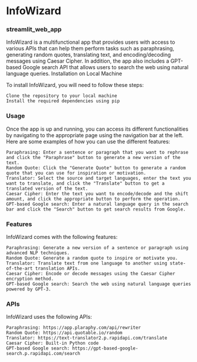 # InfoWizard
### streamlit_web_app
InfoWizard is a multifunctional app that provides users with access to various APIs that can help them perform tasks such as paraphrasing, generating random quotes, translating text, and encoding/decoding messages using Caesar Cipher. In addition, the app also includes a GPT-based Google search API that allows users to search the web using natural language queries.
Installation on Local Machine

To install InfoWizard, you will need to follow these steps:

    Clone the repository to your local machine
    Install the required dependencies using pip
    
### Usage

Once the app is up and running, you can access its different functionalities by navigating to the appropriate page using the navigation bar at the left. Here are some examples of how you can use the different features:

    Paraphrasing: Enter a sentence or paragraph that you want to rephrase and click the "Paraphrase" button to generate a new version of the text.
    Random Quote: Click the "Generate Quote" button to generate a random quote that you can use for inspiration or motivation.
    Translator: Select the source and target languages, enter the text you want to translate, and click the "Translate" button to get a translated version of the text.
    Caesar Cipher: Enter the text you want to encode/decode and the shift amount, and click the appropriate button to perform the operation.
    GPT-based Google search: Enter a natural language query in the search bar and click the "Search" button to get search results from Google.

### Features

InfoWizard comes with the following features:

    Paraphrasing: Generate a new version of a sentence or paragraph using advanced NLP techniques.
    Random Quote: Generate a random quote to inspire or motivate you.
    Translator: Translate text from one language to another using state-of-the-art translation APIs.
    Caesar Cipher: Encode or decode messages using the Caesar Cipher encryption method.
    GPT-based Google search: Search the web using natural language queries powered by GPT-3.

### APIs

InfoWizard uses the following APIs:

    Paraphrasing: https://app.plaraphy.com/api/rewriter
    Random Quote: https://api.quotable.io/random
    Translator: https://text-translator2.p.rapidapi.com/translate
    Caesar Cipher: Built-in Python code
    GPT-based Google search: https://gpt-based-google-search.p.rapidapi.com/search
